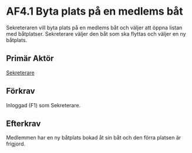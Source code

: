 # AF4.1 Byta plats på en medlems båt
Sekreteraren vill byta plats på en medlems båt och väljer att öppna listan med båtplatser. Sekreterare väljer den båt som ska flyttas och väljer en ny båtplats.

## Primär Aktör
[Sekreterare](kravspecifikation.md#sekreterare)

## Förkrav
Inloggad (F1) som Sekreterare.

## Efterkrav
Medlemmen har en ny båtplats bokad åt sin båt och den förra platsen är frigjord.